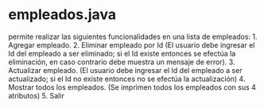 # empleados.java
permite realizar las siguientes funcionalidades en una lista de empleados:   1. Agregar empleado.  2. Eliminar empleado por Id (El usuario debe ingresar el Id del empleado a ser eliminado; si el Id existe entonces se efectúa la eliminación, en caso contrario debe muestra un mensaje de error).  3. Actualizar empleado. (El usuario debe ingresar el Id del empleado a ser actualizado; si el Id no existe entonces no se efectúa la actualización) 4. Mostrar todos los empleados. (Se imprimen todos los empleados con sus 4 atributos)   5. Salir 
